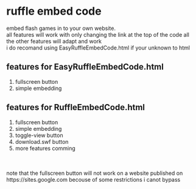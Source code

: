 # ruffle embed code
embed flash games in to your own website.
<br />
all features will work with only changing the link at the top of the code all the other features will adapt and work
<br />
i do recomand using EasyRuffleEmbedCode.html if your unknown to html

## features for EasyRuffleEmbedCode.html
1. fullscreen button
2. simple embedding

## features for RuffleEmbedCode.html
1. fullscreen button
2. simple embedding 
3. toggle-view button
4. download.swf button
5. more features comming
<br />
<br />
note that the fullscreen button will not work on a website published on https://sites.google.com becouse of some restrictions i canot bypass

